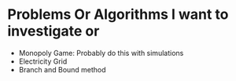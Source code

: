 # Problems Or Algorithms I want to investigate or 
- Monopoly Game: Probably do this with simulations
- Electricity Grid
- Branch and Bound method
